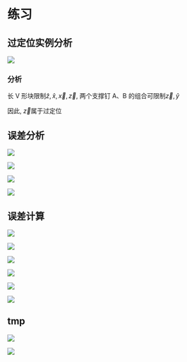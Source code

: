 # 练习

## 过定位实例分析

![](assets/2022-06-12-17-40-17.png)

### 分析

长 V 形块限制$\hat z, \hat x, \vec{x}, \vec{z}$, 两个支撑钉 A、B 的组合可限制$\vec{z}, \hat y$

因此, $\vec{z}$属于过定位

## 误差分析

![](assets/2022-06-12-20-19-11.png)

![](assets/2022-06-12-20-19-32.png)

![](assets/2022-06-12-20-19-43.png)

![](assets/2022-06-12-20-39-58.png)

## 误差计算

![](assets/2022-06-12-21-51-59.png)

![](assets/2022-06-12-21-52-09.png)

![](assets/2022-06-12-21-52-44.png)

![](assets/2022-06-12-21-52-53.png)

![](assets/2022-06-12-21-53-05.png)

![](assets/2022-06-12-21-53-15.png)

## tmp

![](assets/2022-06-12-17-48-11.png)

![](assets/2022-06-12-17-48-23.png)
